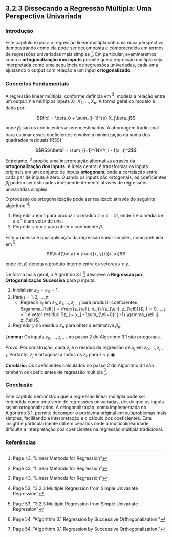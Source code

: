 ## 3.2.3 Dissecando a Regressão Múltipla: Uma Perspectiva Univariada

### Introdução
Este capítulo explora a regressão linear múltipla sob uma nova perspectiva, demonstrando como ela pode ser decomposta e compreendida em termos de regressões univariadas mais simples [^52]. Em particular, examinaremos como a **ortogonalização dos inputs** permite que a regressão múltipla seja interpretada como uma sequência de regressões univariadas, cada uma ajustando o output com relação a um input **ortogonalizado**.

### Conceitos Fundamentais

A regressão linear múltipla, conforme definida em [^52], modela a relação entre um output $Y$ e múltiplos inputs $X_1, X_2, ..., X_p$. A forma geral do modelo é dada por:

$$f(x) = \beta_0 + \sum_{j=1}^{p} X_j\beta_j$$

onde $\beta_j$ são os coeficientes a serem estimados. A abordagem tradicional para estimar esses coeficientes envolve a minimização da soma dos quadrados residuais (RSS):

$$RSS(\beta) = \sum_{i=1}^{N}(Y_i - f(x_i))^2$$

Entretanto, [^52] propõe uma interpretação alternativa através da **ortogonalização dos inputs**. A ideia central é transformar os inputs originais em um conjunto de inputs **ortogonais**, onde a correlação entre cada par de inputs é zero. Quando os inputs são ortogonais, os coeficientes $\beta_j$ podem ser estimados independentemente através de regressões univariadas simples.

O processo de ortogonalização pode ser realizado através do seguinte algoritmo [^53]:

1.  Regredir $x$ em $1$ para produzir o resíduo $z = x - \bar{x}1$, onde $\bar{x}$ é a média de $x$ e $1$ é um vetor de uns.
2.  Regredir $y$ em $z$ para obter o coeficiente $\beta_1$.

Este processo é uma aplicação da regressão linear simples, como definida em [^53]:

$$\hat{\beta} = \frac{(x, y)}{(x, x)}$$

onde $(x, y)$ denota o produto interno entre os vetores $x$ e $y$.

De forma mais geral, o Algoritmo 3.1 [^54] descreve a **Regressão por Ortogonalização Sucessiva** para $p$ inputs:

1.  Inicializar $z_0 = x_0 = 1$.
2.  Para $j = 1, 2, ..., p$:
    *   Regredir $x_j$ em $z_0, z_1, ..., z_{j-1}$ para produzir coeficientes $\gamma_{\ell j} = \frac{(z_{\ell}, x_j)}{(z_{\ell}, z_{\ell})}$, $\ell = 0, ..., j-1$ e vetor resíduo $z_j = x_j - \sum_{\ell=0}^{j-1} \gamma_{\ell j} z_{\ell}$.
3.  Regredir $y$ no resíduo $z_p$ para obter a estimativa $\hat{\beta}_p$.

**Lemma:** Os inputs $z_0, ..., z_{j-1}$ no passo 2 do Algoritmo 3.1 são ortogonais.

*Prova:* Por construção, cada $z_j$ é o resíduo da regressão de $x_j$ em $z_0, ..., z_{j-1}$. Portanto, $z_j$ é ortogonal a todos os $z_{\ell}$ para $\ell < j$. $\blacksquare$

**Corolário:** Os coeficientes calculados no passo 2 do Algoritmo 3.1 são também os coeficientes de regressão múltipla [^54].

### Conclusão

Este capítulo demonstrou que a regressão linear múltipla pode ser entendida como uma série de regressões univariadas, desde que os inputs sejam ortogonalizados. A ortogonalização, como implementada no Algoritmo 3.1, permite decompor o problema original em subproblemas mais simples, facilitando a interpretação e o cálculo dos coeficientes. Este insight é particularmente útil em cenários onde a multicolinearidade dificulta a interpretação dos coeficientes na regressão múltipla tradicional.

### Referências
[^52]: Page 43, "Linear Methods for Regression"
[^53]: Page 53, "3.2.3 Multiple Regression from Simple Univariate Regression"
[^54]: Page 54, "Algorithm 3.1 Regression by Successive Orthogonalization."
<!-- END -->
